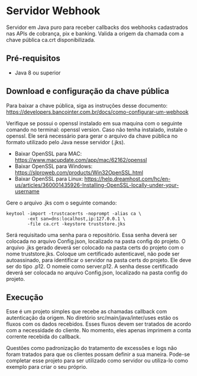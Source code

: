 # Servidor Webhook

Servidor em Java puro para receber callbacks dos webhooks cadastrados nas APIs de cobrança, pix e banking.
Valida a origem da chamada com a chave pública ca.crt disponibilizada.

## Pré-requisitos

- Java 8 ou superior

## Download e configuração da chave pública

Para baixar a chave pública, siga as instruções desse
documento: <https://developers.bancointer.com.br/docs/como-configurar-um-webhook>

Verifique se possui o openssl instalado em sua maquina com o seguinte comando no terminal: openssl version.
Caso não tenha instalado, instale o openssl. Ele será necessário para gerar o arquivo da chave pública no formato
utilizado pelo Java nesse servidor (.jks).

* Baixar OpenSSL para MAC: <https://www.macupdate.com/app/mac/62162/openssl>
* Baixar OpenSSL para Windows: <https://slproweb.com/products/Win32OpenSSL.html>
* Baixar OpenSSL para
  Linux: <https://help.dreamhost.com/hc/en-us/articles/360001435926-Installing-OpenSSL-locally-under-your-username>

Gere o arquivo .jks com o seguinte comando:

```
keytool -import -trustcacerts -noprompt -alias ca \
        -ext san=dns:localhost,ip:127.0.0.1 \
        -file ca.crt -keystore truststore.jks
```

Será requisitado uma senha para o repositório. Essa senha deverá ser colocada no arquivo Config.json, localizado na
pasta config do projeto.
O arquivo .jks gerado deverá ser colocado na pasta certs do projeto com o nome truststore.jks.
Coloque um certificado autenticavel, não pode ser autoassinado, para identificar o servidor na pasta certs do projeto.
Ele deve ser do tipo .p12. O nomeie como server.p12. A senha desse certificado deverá ser colocada no arquivo
Config.json, localizado na pasta config do projeto.

## Execução

Esse é um projeto simples que recebe as chamadas callback com autenticação da origem. No diretório
src/main/java/inter/uses estão os fluxos com os dados recebidos.
Esses fluxos devem ser tratados de acordo com a necessidade do cliente. No momento, eles apenas imprimem a conta
corrente recebida do callback.

Questões como padronização do tratamento de excessões e logs não foram tratados para que os clientes possam definir a
sua maneira. Pode-se completar esse projeto para ser utilizado como servidor ou utiliza-lo como exemplo para criar o seu
próprio.
